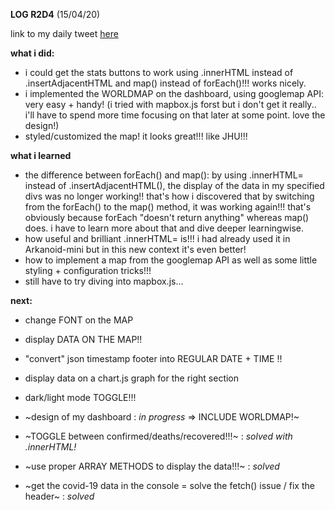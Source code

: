**LOG R2D4** (15/04/20)

link to my daily tweet [here](https://twitter.com/Nightcoder2/status/1250320099858247681)


**what i did:**

- i could get the stats buttons to work using .innerHTML instead of .insertAdjacentHTML and map() instead of forEach()!!! works nicely.
- i implemented the WORLDMAP on the dashboard, using googlemap API: very easy + handy! (i tried with mapbox.js forst but i don't get it really.. i'll have to spend more time focusing on that later at some point. love the design!)
- styled/customized the map! it looks great!!! like JHU!!!


**what i learned**

- the difference between forEach() and map(): by using .innerHTML= instead of .insertAdjacentHTML(), the display of the data in my specified divs was no longer working!! that's how i discovered that by switching from the forEach() to the map() method, it was working again!!!
that's obviously because forEach "doesn't return anything" whereas map() does. i have to learn more about that and dive deeper learningwise.
- how useful and brilliant .innerHTML= is!!! i had already used it in Arkanoid-mini but in this new context it's even better!
- how to implement a map from the googlemap API as well as some little styling + configuration tricks!!!
- still have to try diving into mapbox.js...


**next:**
- change FONT on the MAP 
- display DATA ON THE MAP!!
- "convert" json timestamp footer into REGULAR DATE + TIME !!
- display data on a chart.js graph for the right section
- dark/light mode TOGGLE!!!

- ~design of my dashboard : *in progress* => INCLUDE WORLDMAP!~
- ~TOGGLE between confirmed/deaths/recovered!!!~ : *solved with .innerHTML!* 
- ~use proper ARRAY METHODS to display the data!!!~ : *solved* 
- ~get the covid-19 data in the console = solve the fetch() issue / fix the header~ : *solved*

